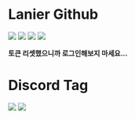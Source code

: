 # Lanier Github
<a href="https://hits.seeyoufarm.com"><img src="https://hits.seeyoufarm.com/api/count/incr/badge.svg?url=https%3A%2F%2Fgithub.com%2FLanyvNPC&count_bg=%2379C83D&title_bg=%23555555&icon=github.svg&icon_color=%23E7E7E7&title=hits&edge_flat=false"/></a>
<img src="https://img.shields.io/badge/Github-000000?style=flat-square&logo=github&logoColor=white"/>
<img src="https://img.shields.io/badge/Visual Studio Code-007ACC?style=flat-square&logo=Visual Studio Code&logoColor=white"/>
<img src="https://img.shields.io/badge/TypeScript-3178C6?style=flat-square&logo=TypeScript&logoColor=white"/>





<strong>토큰 리셋했으니까 로그인해보지 마세요...</strong>

# Discord Tag
<img src="https://img.shields.io/badge/Linvy%231463-5865F2?style=flat-square&logo=discord&logoColor=white"/>

<img src="https://img.shields.io/badge/Busy Blue%231280-5865F2?style=flat-square&logo=discord&logoColor=white"/>
